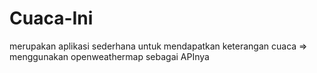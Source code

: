 # Cuaca-Ini
merupakan aplikasi sederhana untuk mendapatkan keterangan cuaca
=> menggunakan openweathermap sebagai APInya 
